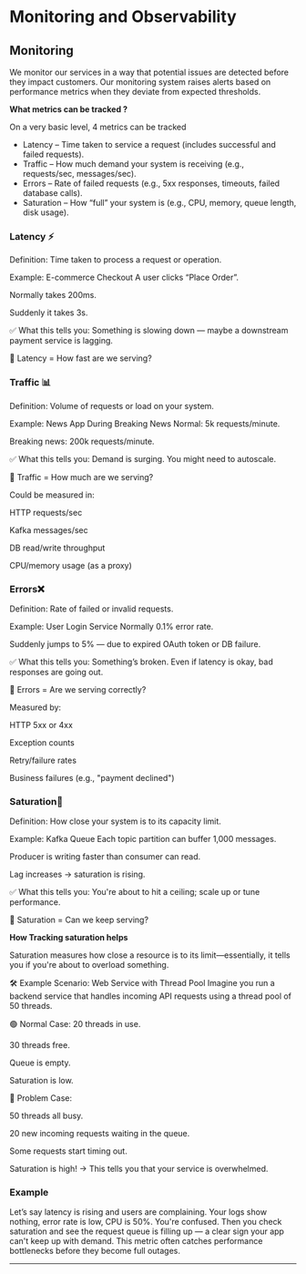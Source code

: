 # Monitoring and Observability


## Monitoring

We monitor our services in a way that potential issues are detected before they impact customers. 
Our monitoring system raises alerts based on performance metrics when they deviate from expected thresholds.

**What metrics can be tracked ?**

On a very basic level, 4 metrics can be tracked 

* Latency – Time taken to service a request (includes successful and failed requests).
* Traffic – How much demand your system is receiving (e.g., requests/sec, messages/sec).
* Errors – Rate of failed requests (e.g., 5xx responses, timeouts, failed database calls).
* Saturation – How “full” your system is (e.g., CPU, memory, queue length, disk usage).

### Latency ⚡
Definition: Time taken to process a request or operation.

Example: E-commerce Checkout
A user clicks “Place Order”.

Normally takes 200ms.

Suddenly it takes 3s.

✅ What this tells you: Something is slowing down — maybe a downstream payment service is lagging.

📌 Latency = How fast are we serving?

### Traffic 📊
Definition: Volume of requests or load on your system.

Example: News App During Breaking News
Normal: 5k requests/minute.

Breaking news: 200k requests/minute.

✅ What this tells you: Demand is surging. You might need to autoscale.

📌 Traffic = How much are we serving?

Could be measured in:

HTTP requests/sec

Kafka messages/sec

DB read/write throughput

CPU/memory usage (as a proxy)

### Errors❌
Definition: Rate of failed or invalid requests.

Example: User Login Service
Normally 0.1% error rate.

Suddenly jumps to 5% — due to expired OAuth token or DB failure.

✅ What this tells you: Something’s broken. Even if latency is okay, bad responses are going out.

📌 Errors = Are we serving correctly?

Measured by:

HTTP 5xx or 4xx

Exception counts

Retry/failure rates

Business failures (e.g., "payment declined")

### Saturation🧯
Definition: How close your system is to its capacity limit.

Example: Kafka Queue
Each topic partition can buffer 1,000 messages.

Producer is writing faster than consumer can read.

Lag increases → saturation is rising.

✅ What this tells you: You're about to hit a ceiling; scale up or tune performance.

📌 Saturation = Can we keep serving?




**How Tracking saturation helps**

Saturation measures how close a resource is to its limit—essentially, it tells you if you're about to overload something.

🛠 Example Scenario: Web Service with Thread Pool
Imagine you run a backend service that handles incoming API requests using a thread pool of 50 threads.

🟢 Normal Case:
20 threads in use.

30 threads free.

Queue is empty.

Saturation is low.

🔴 Problem Case:

50 threads all busy.

20 new incoming requests waiting in the queue.

Some requests start timing out.

Saturation is high! → This tells you that your service is overwhelmed.

### Example

Let’s say latency is rising and users are complaining. Your logs show nothing, error rate is low, CPU is 50%. You're confused.
Then you check saturation and see the request queue is filling up — a clear sign your app can't keep up with demand.
This metric often catches performance bottlenecks before they become full outages.

---